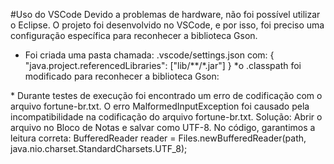#Uso do VSCode
Devido a problemas de hardware, não foi possível utilizar o Eclipse. O projeto foi desenvolvido no VSCode, e por isso, foi preciso uma configuração específica para reconhecer a biblioteca Gson.
* Foi criada uma pasta chamada:  .vscode/settings.json
  com:
  {
  "java.project.referencedLibraries": ["lib/**/*.jar"]
  }
*o .classpath foi modificado para reconhecer a biblioteca Gson:
<classpath>
  <classpathentry kind="src" path="src"/>
  <classpathentry kind="lib" path="lib/gson-2.8.9.jar"/>
  <classpathentry kind="output" path="bin"/>
</classpath>
* Durante testes de execução foi encontrado um erro de codificação com o arquivo fortune-br.txt.
  O erro MalformedInputException foi causado pela incompatibilidade na codificação do arquivo fortune-br.txt.
  Solução: Abrir o arquivo no Bloco de Notas e salvar como UTF-8. No código, garantimos a leitura correta:
    BufferedReader reader = Files.newBufferedReader(path, java.nio.charset.StandardCharsets.UTF_8);

